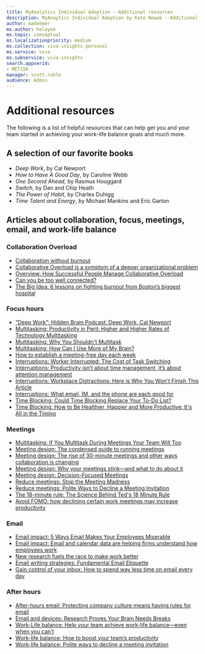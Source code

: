 ```yaml
---
title: MyAnalytics Individual Adoption --Additional resources
description: MyAnaytics Individual Adoption by Kate Nowak --Additional resources section
author: madehmer
ms.author: helayne
ms.topic: conceptual
ms.localizationpriority: medium 
ms.collection: viva-insights-personal 
ms.service: viva 
ms.subservice: viva-insights 
search.appverid: 
- MET150 
manager: scott.ruble
audience: Admin
---
```


# Additional resources

The following is a list of helpful resources that can help get you and your team started in achieving your work-life balance goals and much more.

## A selection of our favorite books

* _Deep Work_, by Cal Newport
* _How to Have A Good Day_, by Caroline Webb
* _One Second Ahead_, by Rasmus Houggard
* _Switch_, by Dan and Chip Heath
* _The Power of Habit_, by Charles Duhigg
* _Time Talent and Energy_, by Michael Mankins and Eric Garton

## Articles about collaboration, focus, meetings, email, and work-life balance

### Collaboration Overload

* [Collaboration without burnout](https://workplaceinsights.microsoft.com/collaboration/collaboration-without-burning-out/)
* [Collaborative Overload is a symptom of a deeper organizational problem](https://workplaceinsights.microsoft.com/collaboration/collaboration-overload-is-a-symptom-of-a-deeper-organizational-problem/)
* [Overview: How Successful People Manage Collaborative Overload](https://www.linkedin.com/pulse/how-successful-people-manage-collaborative-overload-rob-cross/#)
* [Can you be too well connected?](https://workplaceinsights.microsoft.com/networks/can-you-be-too-well-connected/)
* [The Big Idea: 6 lessons on fighting burnout from Boston’s biggest hospital](https://workplaceinsights.microsoft.com/productivity/the-big-idea-6-lessons-on-fighting-burnout-from-bostons-biggest-hospital/)

### Focus hours

* [“Deep Work”: Hidden Brain Podcast: Deep Work, Cal Newport](http://www.npr.org/2017/07/25/539092670/you-2-0-the-value-of-deep-work-in-an-age-of-distraction#)
* [Multitasking: Productivity in Peril: Higher and Higher Rates of Technology Multitasking](http://behavioralscientist.org/productivity-peril-higher-higher-rates-technology-multitasking/#)
* [Multitasking: Why You Shouldn't Multitask](http://fortune.com/2016/12/07/why-you-shouldnt-multitask/#)
* [Multitasking: How Can I Use More of My Brain?](https://workplaceinsights.microsoft.com/productivity/multitask-meetings-team-will/)
* [How to establish a meeting-free day each week](https://workplaceinsights.microsoft.com/time-management/how-to-establish-a-meeting-free-day-each-week/)
* [Interruptions: Worker Interrupted: The Cost of Task Switching](https://www.fastcompany.com/944128/worker-interrupted-cost-task-switching#)
* [Interruptions: Productivity isn’t about time management, it’s about attention management](https://workplaceinsights.microsoft.com/time-management/productivity-isnt-about-time-management-its-about-attention-management/)
* [Interruptions: Workplace Distractions: Here is Why You Won't Finish This Article](https://www.wsj.com/articles/SB10001424127887324339204578173252223022388?mg=prod/accounts-wsj#)
* [Interruptions: What email, IM, and the phone are each good for](https://workplaceinsights.microsoft.com/collaboration/what-email-im-and-the-phone-are-each-good-for/)
* [Time Blocking: Could Time Blocking Replace Your To-Do List?](https://www.fastcompany.com/3069293/could-time-blocking-replace-your-to-do-list#)
* [Time Blocking: How to Be Healthier, Happier and More Productive: It's All in the Timing](https://www-wsj-com.cdn.ampproject.org/c/s/www.wsj.com/amp/articles/how-to-be-healthier-happier-and-more-productive-its-all-in-the-timing-1514560647#)

### Meetings

* [Multitasking: If You Multitask During Meetings Your Team Will Too](https://workplaceinsights.microsoft.com/productivity/multitask-meetings-team-will/)
* [Meeting design: The condensed guide to running meetings](https://workplaceinsights.microsoft.com/collaboration/how-to-run-effective-meetings-and-stop-wasting-time/)
* [Meeting design: The rise of 30-minute meetings and other ways collaboration is changing](https://workplaceinsights.microsoft.com/workplace-analytics/the-rise-of-shorter-meetings-and-other-ways-collaboration-is-changing-with-remote-work/)
* [Meeting design: Why your meetings stink—and what to do about it](https://workplaceinsights.microsoft.com/time-management/why-your-meetings-stink-and-what-to-do-about-it/)
* [Meeting design: Decision-Focused Meetings](http://www.bain.com/publications/articles/decision-insights-9-decision-focused-meetings.aspx#)
* [Reduce meetings: Stop the Meeting Madness](https://workplaceinsights.microsoft.com/collaboration/out-of-control-meetings-waste-time-undermine-work/)
* [Reduce meetings: Polite Ways to Decline a Meeting Invitation](https://hbr.org/2016/05/polite-ways-to-decline-a-meeting-invitation#)
* [The 18-minute rule: The Science Behind Ted's 18 Minute Rule](https://www.linkedin.com/pulse/20140313205730-5711504-the-science-behind-ted-s-18-minute-rule/#)
* [Avoid FOMO: how declining certain work meetings may increase productivity](https://workplaceinsights.microsoft.com/productivity/is-after-hours-work-destroying-your-productivity-and-health-8/)

### Email

* [Email impact: 5 Ways Email Makes Your Employees Miserable](https://www.forbes.com/sites/jacobmorgan/2013/10/15/5-ways-email-makes-your-employees-miserable/#)
* [Email impact: Email and calendar data are helping firms understand how employees work](https://workplaceinsights.microsoft.com/digital-transformation/email-calendar-data-helping-firms-understand-employees-work/#)
* [New research fuels the race to make work better](https://workplaceinsights.microsoft.com/workplace-analytics/new-research-fuels-the-race-to-make-work-better/)
* [Email writing strategies: Fundamental Email Etiquette](https://www.lifewire.com/fundamental-email-etiquette-1171187#)
* [Gain control of your inbox: How to spend way less time on email every day](https://workplaceinsights.microsoft.com/time-management/how-to-spend-way-less-time-on-email-every-day/)

### After hours

* [After-hours email: Protecting company culture means having rules for email](https://workplaceinsights.microsoft.com/productivity/protecting-company-culture-from-after-hours-work/)
* [Email and devices: Research Proves Your Brain Needs Breaks](https://workplaceinsights.microsoft.com/productivity/research-proves-your-brain-needs-breaks/)
* [Work-Life balance: Help your team achieve work-life balance—even when you can’t](https://workplaceinsights.microsoft.com/employee-experience/help-your-team-achieve-work-life-balance-even-when-you-cant/)
* [Work-life balance: How to boost your team’s productivity](https://workplaceinsights.microsoft.com/productivity/how-to-boost-your-teams-productivity/)
* [Work-life balance: Polite ways to decline a meeting invitation](https://workplaceinsights.microsoft.com/time-management/polite-ways-to-decline-a-meeting-invitation/)
